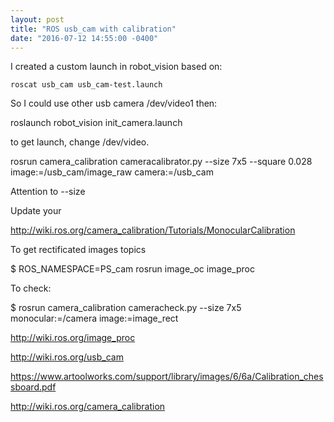 ```yaml
---
layout: post
title: "ROS usb_cam with calibration"
date: "2016-07-12 14:55:00 -0400"
---
```


I created a custom launch in robot_vision based on:

    roscat usb_cam usb_cam-test.launch

So I could use other usb camera /dev/video1 then:

  roslaunch robot_vision init_camera.launch

to get launch, change /dev/video.

rosrun camera_calibration cameracalibrator.py --size 7x5 --square 0.028 image:=/usb_cam/image_raw camera:=/usb_cam

Attention to --size

Update your

  <param name="camera_info_url" value="file:///$(find robot_vision)/calib.yaml" />
  <param name="camera_name" value="hand_camera" />

http://wiki.ros.org/camera_calibration/Tutorials/MonocularCalibration

To get rectificated images topics

  $ ROS_NAMESPACE=PS_cam rosrun image_oc image_proc

To check:

  $ rosrun camera_calibration cameracheck.py --size 7x5 monocular:=/camera image:=image_rect

  <node name="image_proc" pkg="image_proc" type="image_proc" ns="usb_cam"/>

  http://wiki.ros.org/image_proc

http://wiki.ros.org/usb_cam

https://www.artoolworks.com/support/library/images/6/6a/Calibration_chessboard.pdf

http://wiki.ros.org/camera_calibration

